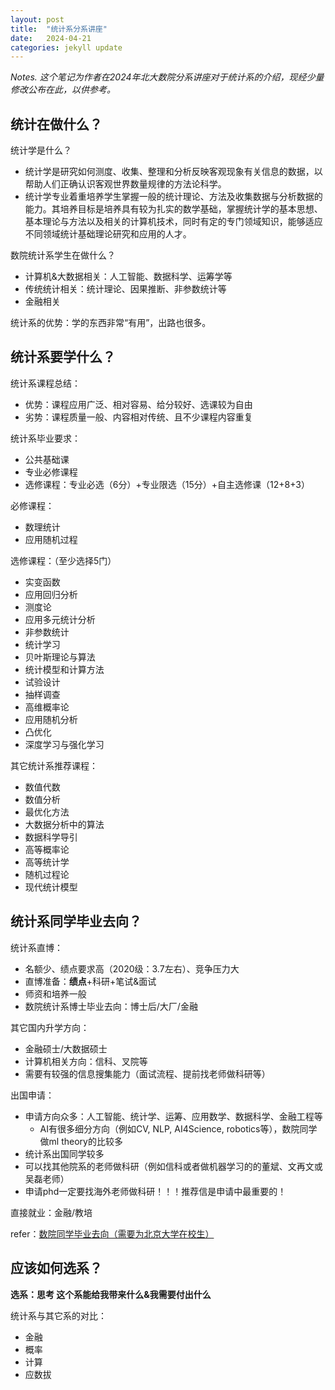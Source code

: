 ```yaml
---
layout: post
title:  "统计系分系讲座"
date:   2024-04-21
categories: jekyll update
---
```


*Notes. 这个笔记为作者在2024年北大数院分系讲座对于统计系的介绍，现经少量修改公布在此，以供参考。*

## 统计在做什么？

统计学是什么？

+ 统计学是研究如何测度、收集、整理和分析反映客观现象有关信息的数据，以帮助人们正确认识客观世界数量规律的方法论科学。
+ 统计学专业着重培养学生掌握一般的统计理论、方法及收集数据与分析数据的能力。其培养目标是培养具有较为扎实的数学基础，掌握统计学的基本思想、基本理论与方法以及相关的计算机技术，同时有定的专门领域知识，能够适应不同领域统计基础理论研究和应用的人才。

数院统计系学生在做什么？

+ 计算机&大数据相关：人工智能、数据科学、运筹学等
+ 传统统计相关：统计理论、因果推断、非参数统计等
+ 金融相关

统计系的优势：学的东西非常“有用”，出路也很多。

## 统计系要学什么？

统计系课程总结：

+ 优势：课程应用广泛、相对容易、给分较好、选课较为自由
+ 劣势：课程质量一般、内容相对传统、且不少课程内容重复

统计系毕业要求：

+ 公共基础课
+ 专业必修课程
+ 选修课程：专业必选（6分）+专业限选（15分）+自主选修课（12+8+3）

必修课程：

+ 数理统计
+ 应用随机过程

选修课程：（至少选择5门）

+ 实变函数
+ 应用回归分析
+ 测度论
+ 应用多元统计分析
+ 非参数统计
+ 统计学习
+ 贝叶斯理论与算法
+ 统计模型和计算方法
+ 试验设计
+ 抽样调查
+ 高维概率论
+ 应用随机分析
+ 凸优化
+ 深度学习与强化学习

其它统计系推荐课程：

+ 数值代数
+ 数值分析
+ 最优化方法
+ 大数据分析中的算法
+ 数据科学导引
+ 高等概率论
+ 高等统计学
+ 随机过程论
+ 现代统计模型

## 统计系同学毕业去向？

统计系直博：

+ 名额少、绩点要求高（2020级：3.7左右）、竞争压力大
+ 直博准备：**绩点**+科研+笔试&面试
+ 师资和培养一般
+ 数院统计系博士毕业去向：博士后/大厂/金融

其它国内升学方向：

+ 金融硕士/大数据硕士
+ 计算机相关方向：信科、叉院等
+ 需要有较强的信息搜集能力（面试流程、提前找老师做科研等）

出国申请：

+ 申请方向众多：人工智能、统计学、运筹、应用数学、数据科学、金融工程等
  + AI有很多细分方向（例如CV, NLP, AI4Science, robotics等），数院同学做ml theory的比较多
+ 统计系出国同学较多
+ 可以找其他院系的老师做科研（例如信科或者做机器学习的的董斌、文再文或吴磊老师）
+ 申请phd一定要找海外老师做科研！！！推荐信是申请中最重要的！

直接就业：金融/教培

refer：[数院同学毕业去向（需要为北京大学在校生）](http://portal.math.pku.edu.cn/htdocs/showmodule.php?keyword=%E6%AF%95%E4%B8%9A%E5%8E%BB%E5%90%91)

## 应该如何选系？

**选系：思考 这个系能给我带来什么&我需要付出什么**

统计系与其它系的对比：

+ 金融
+ 概率
+ 计算
+ 应数拔
